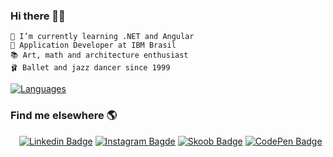 ### Hi there 👋👸
  
    🌱 I’m currently learning .NET and Angular
    🚀 Application Developer at IBM Brasil
    📚 Art, math and architecture enthusiast
    🩰 Ballet and jazz dancer since 1999

[![Languages](https://github-readme-stats.vercel.app/api/top-langs/?username=vanessaidenny&layout=compact&theme=solarized-light)](https://github.com/vanessaidenny)

### Find me elsewhere 🌎

&ensp;&ensp;[![Linkedin Badge](https://img.shields.io/badge/-LinkedIn-blue?style=flat-square&logo=Linkedin&logoColor=white&link=https://www.linkedin.com/in/vanessaidenny/)](https://www.linkedin.com/in/vanessaidenny/) 
[![Instagram Bagde](https://img.shields.io/badge/Instagram-E4405F?style=flat-square&logo=instagram&logoColor=white)](https://www.instagram.com/vanessaidenny/)
[![Skoob Badge](https://img.shields.io/badge/Skoob-blueviolet)](https://www.skoob.com.br/perfil/vanessaidenny/)
[![CodePen Badge](https://img.shields.io/badge/CodePen-black)](https://codepen.io/vanessaidenny)

<!--
**vanessaidenny/vanessaidenny** is a ✨ _special_ ✨ repository because its `README.md` (this file) appears on your GitHub profile.

Here are some ideas to get you started:

- 🔭 I’m currently working on ...
- 🌱 I’m currently learning ...
- 👯 I’m looking to collaborate on ...
- 🤔 I’m looking for help with ...
- 💬 Ask me about ...
- 📫 How to reach me: ...
- 😄 Pronouns: ...
- ⚡ Fun fact: ...
-->
